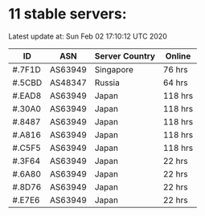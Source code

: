 # 11 stable servers:

Latest update at: Sun Feb 02 17:10:12 UTC 2020

| ID | ASN | Server Country | Online |
| -- | --- | -------------- | ------ |
| #.7F1D | AS63949 | Singapore | 76 hrs |
| #.5CBD | AS48347 | Russia | 64 hrs |
| #.EAD8 | AS63949 | Japan | 118 hrs |
| #.30A0 | AS63949 | Japan | 118 hrs |
| #.8487 | AS63949 | Japan | 118 hrs |
| #.A816 | AS63949 | Japan | 118 hrs |
| #.C5F5 | AS63949 | Japan | 118 hrs |
| #.3F64 | AS63949 | Japan | 22 hrs |
| #.6A80 | AS63949 | Japan | 22 hrs |
| #.8D76 | AS63949 | Japan | 22 hrs |
| #.E7E6 | AS63949 | Japan | 22 hrs |

